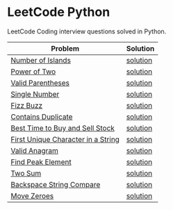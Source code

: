 # LeetCode Python
LeetCode Coding interview questions solved in Python.

| Problem | Solution |
| --- | ---| 
|[Number of Islands](https://leetcode.com/problems/number-of-islands/) | [solution](island.py)|
|[Power of Two](https://leetcode.com/problems/power-of-two/)| [solution](power_of_two.py)|
|[Valid Parentheses](https://leetcode.com/problems/valid-parentheses/)| [solution](valid_parentheses.py)|
|[Single Number](https://leetcode.com/problems/single-number/)| [solution](single_number.py)|
|[Fizz Buzz](https://leetcode.com/problems/fizz-buzz/)| [solution](fizz_buzz.py)|
|[Contains Duplicate](https://leetcode.com/problems/contains-duplicate/)|[solution](contains_duplicate.py)|
|[Best Time to Buy and Sell Stock](https://leetcode.com/problems/best-time-to-buy-and-sell-stock/)|[solution](stocks.py)|
|[First Unique Character in a String](https://leetcode.com/problems/first-unique-character-in-a-string/)|[solution](first_unique_char.py)|
|[Valid Anagram](https://leetcode.com/problems/valid-anagram/)|[solution](valid_anagram.py)|
|[Find Peak Element](https://leetcode.com/problems/find-peak-element/)|[solution](find_peak.py)|
|[Two Sum](https://leetcode.com/problems/two-sum/)|[solution](two_sum.py)|
|[Backspace String Compare](https://leetcode.com/problems/backspace-string-compare/)|[solution](backspace_string.py)|
|[Move Zeroes](https://leetcode.com/problems/move-zeroes/)|[solution](move_zeros.py)|
